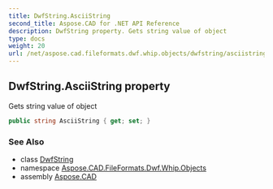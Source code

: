```yaml
---
title: DwfString.AsciiString
second_title: Aspose.CAD for .NET API Reference
description: DwfString property. Gets string value of object
type: docs
weight: 20
url: /net/aspose.cad.fileformats.dwf.whip.objects/dwfstring/asciistring/
---
```

## DwfString.AsciiString property

Gets string value of object

```csharp
public string AsciiString { get; set; }
```

### See Also

* class [DwfString](../)
* namespace [Aspose.CAD.FileFormats.Dwf.Whip.Objects](../../dwfstring/)
* assembly [Aspose.CAD](../../../)


